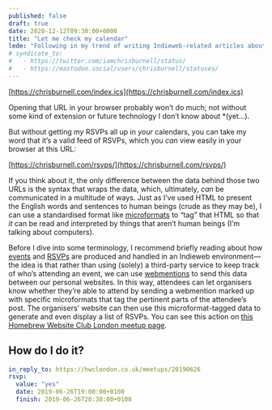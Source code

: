 ```yaml
---
published: false
draft: true
date: 2020-12-12T09:30:00+0000
title: "Let me check my calendar"
lede: "Following in my trend of writing Indieweb-related articles about building for Eleventy, today I’ll show you how to create your own, self-updating ICS calendar feed using microformats."
# syndicate_to:
#   - https://twitter.com/iamchrisburnell/status/
#   - https://mastodon.social/users/chrisburnell/statuses/
---
```


[https://chrisburnell.com/index.ics](https://chrisburnell.com/index.ics)

Opening that URL in your browser probably won’t do much; not without some kind of extension or future technology I don’t know about *(yet…).

But without getting *my* RSVPs all up in *your* calendars, you can take my word that it’s a valid feed of RSVPs, which you *can* view easily in your browser at this URL:

[https://chrisburnell.com/rsvps/](https://chrisburnell.com/rsvps/)

If you think about it, the only difference between the data behind those two URLs is the syntax that wraps the data, which, ultimately, *can* be communicated in a multitude of ways. Just as I’ve used HTML to present the English words and sentences to human beings (crude as they may be), I can use a standardised format like [microformats](http://microformats.org/) to “tag” that HTML so that *it* can be read and interpreted by things that aren’t human beings (I’m talking about computers).

Before I dive into some terminology, I recommend briefly reading about how [events](https://indieweb.org/event) and [RSVPs](https://indieweb.org/rsvp) are produced and handled in an Indieweb environment—the idea is that rather than using (solely) a third-party service to keep track of who’s attending an event, we can use [webmentions](https://indieweb.org/webmention) to send this data between our personal websites. In this way, attendees can let organisers know whether they’re able to attend by sending a webmention marked up with specific microformats that tag the pertinent parts of the attendee’s post. The organisers’ website can then use this microformat-tagged data to generate and even display a list of RSVPs. You can see this action on [this Homebrew Website Club London meetup page](https://www.hwclondon.co.uk/meetups/20190626/).

## How do I do it?

```yaml
in_reply_to: https://hwclondon.co.uk/meetups/20190626
rsvp:
  value: "yes"
  date: 2019-06-26T19:00:00+0100
  finish: 2019-06-26T20:30:00+0100
```
